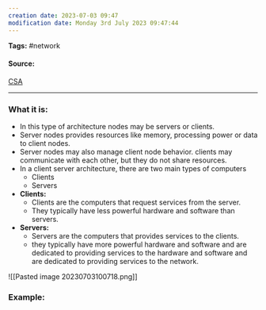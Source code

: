 ```yaml
---
creation date: 2023-07-03 09:47
modification date: Monday 3rd July 2023 09:47:44
---
```


**Tags:** #network 

#### Source:
[CSA](https://aws.amazon.com/what-is/computer-networking/)

--------------------------------------

### What it is:

* In this type of architecture nodes may be servers or clients.
* Server nodes provides resources like memory, processing power or data to client nodes.
* Server nodes may also manage client node behavior. clients may communicate with each other, but they do not share resources.
* In a client server architecture, there are two main types of computers
	* Clients
	* Servers
* **Clients:**
	* Clients are the computers that request services from the server.
	* They typically have less powerful hardware and software than servers.
* **Servers:**
	* Servers are the computers that provides services to the clients. 
	* they typically have more powerful hardware and software and are dedicated to providing services to the hardware and software and are dedicated to providing services to the network.

![[Pasted image 20230703100718.png]]


### Example: